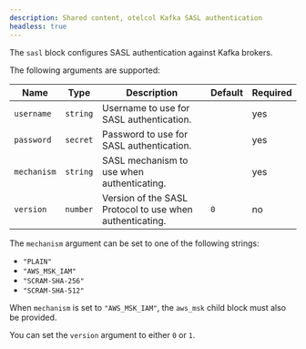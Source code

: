 ```yaml
---
description: Shared content, otelcol Kafka SASL authentication
headless: true
---
```


The `sasl` block configures SASL authentication against Kafka brokers.

The following arguments are supported:

Name        | Type     | Description                                              | Default | Required
------------|----------|----------------------------------------------------------|---------|---------
`username`  | `string` | Username to use for SASL authentication.                 |         | yes
`password`  | `secret` | Password to use for SASL authentication.                 |         | yes
`mechanism` | `string` | SASL mechanism to use when authenticating.               |         | yes
`version`   | `number` | Version of the SASL Protocol to use when authenticating. | `0`     | no

The `mechanism` argument can be set to one of the following strings:

* `"PLAIN"`
* `"AWS_MSK_IAM"`
* `"SCRAM-SHA-256"`
* `"SCRAM-SHA-512"`

When `mechanism` is set to `"AWS_MSK_IAM"`, the `aws_msk` child block must also be provided.

You can set the `version` argument to either `0` or `1`.
